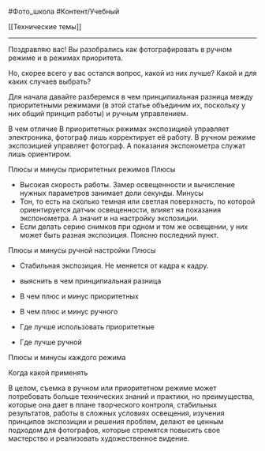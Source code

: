 #Фото_школа #Контент/Учебный 

[[Технические темы]]
____________
Поздравляю вас!
Вы разобрались как фотографировать в ручном режиме и в режимах приоритета.

Но, скорее всего у вас остался вопрос, какой из них лучше? Какой и для каких случаев выбрать?

Для начала давайте разберемся в чем принципиальная разница между приоритетными режимами (в этой статье объединим их, поскольку у них общий принцип работы) и ручным управлением.

В чем отличие
В приоритетных режимах экспозицией управляет электроника, фотограф лишь корректирует её работу.
В ручном режиме экспозицией управляет фотограф. А показания экспонометра служат лишь ориентиром.

Плюсы и минусы приоритетных режимов
Плюсы
- Высокая скорость работы. Замер освещенности и вычисление нужных параметров занимает доли секунды.
Минусы
- Тон, то есть на сколько темная или светлая поверхность, по которой ориентируется датчик освещенности, влияет на показания экспонометра. А значит и на настройку экспозиции.
- Если делать серию снимков при одном и том же освещении, у них может быть разная экспозиция.
Поясню последний пункт. 


Плюсы и минусы ручной настройки
Плюсы
- Стабильная экспозиция. Не меняется от кадра к кадру.


- выяснить в чем принципиальная разница
- В чем плюс и минус приоритетных
- В чем плюс и минус ручного
- Где лучше использовать приоритетные
- Где лучше ручной
 




Плюсы и минусы каждого режима

Когда какой применять




В целом, съемка в ручном или приоритетном режиме может потребовать больше технических знаний и практики, но преимущества, которые она дает в плане творческого контроля, стабильных результатов, работы в сложных условиях освещения, изучения принципов экспозиции и решения проблем, делают ее ценным подходом для фотографов, которые стремятся повысить свое мастерство и реализовать художественное видение.